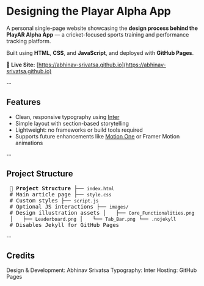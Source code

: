 # Designing the Playar Alpha App

A personal single-page website showcasing the **design process behind the PlayAR Alpha App** — a cricket-focused sports training and performance tracking platform.

Built using **HTML**, **CSS**, and **JavaScript**, and deployed with **GitHub Pages**.

**🔗 Live Site:** [https://abhinav-srivatsa.github.io](https://abhinav-srivatsa.github.io)

--

## Features

- Clean, responsive typography using [Inter](https://fonts.google.com/specimen/Inter)
- Simple layout with section-based storytelling
- Lightweight: no frameworks or build tools required
- Supports future enhancements like [Motion One](https://motion.dev) or Framer Motion animations

--

## Project Structure

<pre> 📁 <strong>Project Structure</strong> ├── <code>index.html</code> # Main article page ├── <code>style.css</code> # Custom styles ├── <code>script.js</code> # Optional JS interactions ├── <code>images/</code> # Design illustration assets │   ├── <code>Core_Functionalities.png</code> │   ├── <code>Leaderboard.png</code> │   └── <code>Tab_Bar.png</code> └── <code>.nojekyll</code> # Disables Jekyll for GitHub Pages </pre>

--

## Credits
Design & Development: Abhinav Srivatsa
Typography: Inter
Hosting: GitHub Pages

